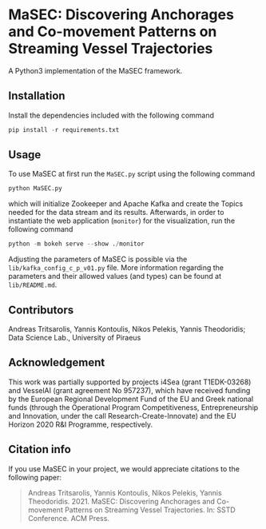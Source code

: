 # MaSEC: Discovering Anchorages and Co-movement Patterns on Streaming Vessel Trajectories

A Python3 implementation of the MaSEC framework.



## Installation
Install the dependencies included with the following command
``` Python
pip install -r requirements.txt
```


## Usage
To use MaSEC at first run the ```MaSEC.py``` script using the following command
``` Python
python MaSEC.py
```

which will initialize Zookeeper and Apache Kafka and create the Topics needed for the data stream and its results. Afterwards, in order to instantiate the web application (```monitor```) for the visualization, run the following command
``` Python
python -m bokeh serve --show ./monitor
```

Adjusting the parameters of MaSEC is possible via the ```lib/kafka_config_c_p_v01.py``` file. More information regarding the parameters and their allowed values (and types) can be found at ```lib/README.md```.




## Contributors
Andreas Tritsarolis, Yannis Kontoulis, Nikos Pelekis, Yannis Theodoridis; Data Science Lab., University of Piraeus


## Acknowledgement
This work was partially supported by projects i4Sea (grant T1EDK-03268) and VesselAI (grant agreement No 957237), which have received funding by the European Regional Development Fund of the EU and Greek national funds (through the Operational Program Competitiveness, Entrepreneurship and Innovation, under the call Research-Create-Innovate) and the EU Horizon 2020 R&I Programme, respectively.


## Citation info
If you use MaSEC in your project, we would appreciate citations to the following paper:

> Andreas Tritsarolis, Yannis Kontoulis, Nikos Pelekis, Yannis Theodoridis. 2021. MaSEC: Discovering Anchorages and Co-movement Patterns on Streaming Vessel Trajectories. In: SSTD Conference. ACM Press.
